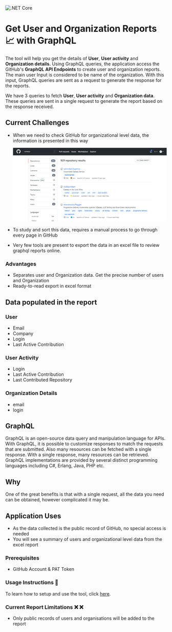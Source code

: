 ![.NET Core](https://github.com/CanarysAutomations/report-builder/workflows/.NET%20Core/badge.svg)

# Get User and Organization Reports 📈 with GraphQL
 
The tool will help you get the details of **User**, **User activity** and **Organization details.** Using GraphQL queries, the application access the GitHub's **GraphQL API Endpoints** to create user and organization reports. The main user Input is considered to be name of the organization. With this input, GraphQL queries are sent as a request to generate the response for the reports.

We have 3 queries to fetch **User**, **User activity** and **Organization data**. These queries are sent in a single request to generate the report based on the response received.

## Current Challenges

- When we need to check GitHub for organizational level data, the information is presented in this way

  ![img](./images/github-search-window.PNG)

- To study and sort this data, requires a manual process to go through every page in GitHub
- Very few tools are present to export the data in an excel file to review graphql reports online.

### Advantages

- Separates user and Organization data. Get the precise number of users and Organization
- Ready-to-read export in excel format

## Data populated in the report

### User

- Email
- Company
- Login
- Last Active Contribution

### User Activity

- Login
- Last Active Contribution
- Last Contributed Repository

### Organization Details

- email
- login

## GraphQL

GraphQL is an open-source data query and manipulation language for APIs. With GraphQL, it is possible to customize responses to match the requests that are submitted. Also many resources can be fetched with a single response. With a single response, many resources can be retrieved. GraphQL implementations are provided by several distinct programming languages including C#, Erlang, Java, PHP etc.

## Why

One of the great benefits is that with a single request, all the data you need can be obtained, however complicated it may be.

## Application Uses

 - As the data collected is the public record of GitHub, no special access is needed
 - You will see a summary of users and organizational level data from the excel report

### Prerequisites

 - GitHub Account & PAT Token
 
### Usage Instructions :memo:

To learn how to setup and use the tool, click [here](https://github.com/CanarysAutomations/report-builder/wiki).

### Current Report Limitations :x: :x:

- Only public records of users and organisations will be added to the report
    



